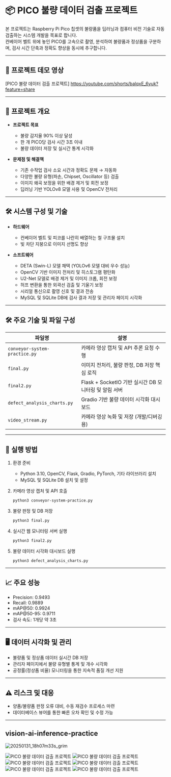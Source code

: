 # 📦 PICO 불량 데이터 검출 프로젝트

본 프로젝트는 Raspberry Pi Pico 칩셋의 불량품을 딥러닝과 컴퓨터 비전 기술로 자동 검출하는 시스템 개발을 목표로 합니다.  
컨베이어 벨트 위에 놓인 PICO를 고속으로 촬영, 분석하여 불량품과 정상품을 구분하며, 검사 시간 단축과 정확도 향상을 동시에 추구합니다.

---
## 🎥 프로젝트 데모 영상

[PICO 불량 데이터 검출 프로젝트] https://youtube.com/shorts/balqxE_6yuk?feature=share

---


## 📌 프로젝트 개요

- **프로젝트 목표**  
  - 불량 감지율 90% 이상 달성  
  - 한 개 PICO당 검사 시간 3초 이내 
  - 불량 데이터 저장 및 실시간 통계 시각화  

- **문제점 및 해결책**  
  - 기존 수작업 검사 소요 시간과 정확도 문제 → 자동화  
  - 다양한 불량 유형(파손, Chipset, Oscillator 등) 검출  
  - 이미지 왜곡 보정을 위한 배경 제거 및 회전 보정  
  - 딥러닝 기반 YOLOv8 모델 사용 및 OpenCV 전처리  

---

## 🛠 시스템 구성 및 기술

- **하드웨어**  
  - 컨베이어 벨트 및 피코를 나란히 배열하는 철 구조물 설치  
  - 빛 차단 지붕으로 이미지 선명도 향상

- **소프트웨어**  
  - DETA (Swin-L) 모델 채택 (YOLOv6 모델 대비 우수 성능)  
  - OpenCV 기반 이미지 전처리 및 히스토그램 평탄화  
  - U2-Net 모델로 배경 제거 및 이미지 크롭, 회전 보정  
  - 허프 변환을 통한 외곽선 검출 및 기울기 보정  
  - 시리얼 통신으로 촬영 신호 및 결과 전송  
  - MySQL 및 SQLite DB에 검사 결과 저장 및 관리자 페이지 시각화

---

## 🛠 주요 기술 및 파일 구성

| 파일명                       | 설명                                              |
|-----------------------------|--------------------------------------------------|
| `conveyor-system-practice.py` | 카메라 영상 캡처 및 API 추론 요청 수행               |
| `final.py`                  | 이미지 전처리, 불량 판정, DB 저장 핵심 로직             |
| `final2.py`                 | Flask + SocketIO 기반 실시간 DB 모니터링 및 알림 서버     |
| `defect_analysis_charts.py` | Gradio 기반 불량 데이터 시각화 대시보드                  |
| `video_stream.py`           | 카메라 영상 녹화 및 저장 (개발/디버깅용)                  |

---

## 🚀 실행 방법

1. 환경 준비  
   - Python 3.10, OpenCV, Flask, Gradio, PyTorch, 기타 라이브러리 설치  
   - MySQL 및 SQLite DB 설치 및 설정  

2. 카메라 영상 캡처 및 API 호출  
   ```bash
   python3 conveyor-system-practice.py
   ```
   
3. 불량 판정 및 DB 저장
   ```bash
   python3 final.py
   ```

4. 실시간 웹 모니터링 서버 실행
   ```bash
   python3 final2.py
   ```
5. 불량 데이터 시각화 대시보드 실행
   ```bash
   python3 defect_analysis_charts.py
   ```
---

## 📈 주요 성능

- Precision: 0.9493  
- Recall: 0.9889  
- mAP@50: 0.9924  
- mAP@50-95: 0.9711  
- 검사 속도: 1개당 약 3초

---

## 🖥 데이터 시각화 및 관리

- 불량품 및 정상품 데이터 실시간 DB 저장  
- 관리자 페이지에서 불량 유형별 통계 및 개수 시각화  
- 공정률(정상품 비율) 모니터링을 통한 지속적 품질 개선 지원

---

## ⚠ 리스크 및 대응

- 양품/불량품 판정 오류 대비, 수동 재검수 프로세스 마련  
- 데이터베이스 뷰어를 통한 빠른 오차 확인 및 수정 가능

---

## vision-ai-inference-practice
![20250131_18h07m33s_grim](https://github.com/user-attachments/assets/866348a7-7c9a-412f-9c1c-36017eff1593)

![PICO 불량 데이터 검출 프로젝트](./docs/PICO%20불량%20데이터%20검출%20프로젝트_page-0007.jpg)
![PICO 불량 데이터 검출 프로젝트](./docs/PICO%20불량%20데이터%20검출%20프로젝트_page-0009.jpg)
![PICO 불량 데이터 검출 프로젝트](./docs/PICO%20불량%20데이터%20검출%20프로젝트_page-0011.jpg)
![PICO 불량 데이터 검출 프로젝트](./docs/PICO%20불량%20데이터%20검출%20프로젝트_page-0026.jpg)
![PICO 불량 데이터 검출 프로젝트](./docs/PICO%20불량%20데이터%20검출%20프로젝트_page-0030.jpg)
![PICO 불량 데이터 검출 프로젝트](./docs/PICO%20불량%20데이터%20검출%20프로젝트_page-0034.jpg)

